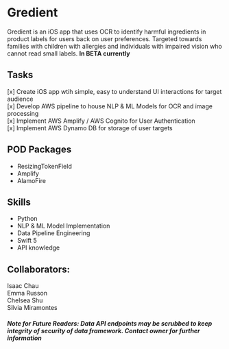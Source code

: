 # Gredient

Gredient is an iOS app that uses OCR to identify harmful ingredients in product labels for users back on user preferences. Targeted towards families with children with allergies and individuals with impaired vision who cannot read small labels.  **In BETA currently**

## Tasks
[x] Create iOS app wtih simple, easy to understand UI interactions for target audience <br>
[x] Develop AWS pipeline to house NLP & ML Models for OCR and image processing <br>
[x] Implement AWS Amplify / AWS Cognito for User Authentication <br>
[x] Implement AWS Dynamo DB for storage of user targets

## POD Packages 
- ResizingTokenField
- Amplify
- AlamoFire

## Skills
- Python
- NLP & ML Model Implementation
- Data Pipeline Engineering
- Swift 5
- API knowledge

## Collaborators:
Isaac Chau <br>
Emma Russon <br>
Chelsea Shu <br>
Silvia Miramontes <br>

##### Note for Future Readers: Data API endpoints may be scrubbed to keep integrity of security of data framework. Contact owner for further information
